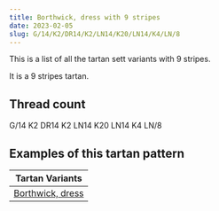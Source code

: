 ```yaml
---
title: Borthwick, dress with 9 stripes
date: 2023-02-05
slug: G/14/K2/DR14/K2/LN14/K20/LN14/K4/LN/8
---
```

This is a list of all the tartan sett variants with 9 stripes.

It is a 9 stripes tartan.


## Thread count
G/14 K2 DR14 K2 LN14 K20 LN14 K4 LN/8

## Examples of this tartan pattern

| Tartan Variants |
|---------------|
| [Borthwick, dress](/variants/g/14/k2/dr14/k2/ln14/k20/ln14/k4/ln/8-dr900030-g008000-k000000-lne0e0e0)||
